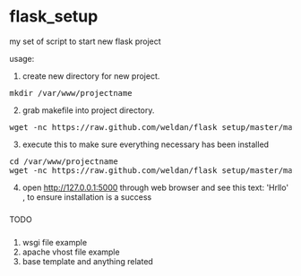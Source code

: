 flask_setup
===========

my set of script to start new flask project


usage:

1. create new directory for new project. 
<pre>
mkdir /var/www/projectname
</pre>
2. grab makefile into project directory. 
<pre>
wget -nc https://raw.github.com/weldan/flask_setup/master/makefile -O /var/www/projectname/makefile
</pre>
3. execute this to make sure everything necessary has been installed
<pre>
cd /var/www/projectname
wget -nc https://raw.github.com/weldan/flask_setup/master/makefile -O ./makefile && make install && . environment/bin/activate && python app.py
</pre>
4. open http://127.0.0.1:5000 through web browser and see this text: 'Hrllo' , to ensure installation is a success 

#####
TODO
#####
1. wsgi file example
2. apache vhost file example
3. base template and anything related